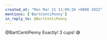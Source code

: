 ```yaml
---
created_at: "Mon Mar 21 11:09:26 +0000 2022"
mentions: ['BartCentiPenny']
in_reply_to: @BartCentiPenny
---
```


@BartCentiPenny Exactly! 3 cups! 😅
